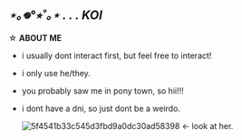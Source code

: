 ##   *⋆｡𖦹°⭒˚｡⋆ . . . KOI*
   ☆ **ABOUT ME**  
   
- i usually dont interact first, but feel free to interact!
- i only use he/they.
- you probably saw me in pony town, so hii!!!
- i dont have a dni, so just dont be a weirdo.

  ![5f4541b33c545d3fbd9a0dc30ad58398](https://github.com/user-attachments/assets/2ce73356-2901-48f4-a65e-e67415ec1cf8) <- look at her.


  

<!--
**koiwup/koiwup** is a ✨ _special_ ✨ repository because its `README.md` (this file) appears on your GitHub profile.

Here are some ideas to get you started:

- 🔭 I’m currently working on ...
- 🌱 I’m currently learning ...
- 👯 I’m looking to collaborate on ...
- 🤔 I’m looking for help with ...
- 💬 Ask me about ...
- 📫 How to reach me: ...
- 😄 Pronouns: ...
- ⚡ Fun fact: ...
-->
